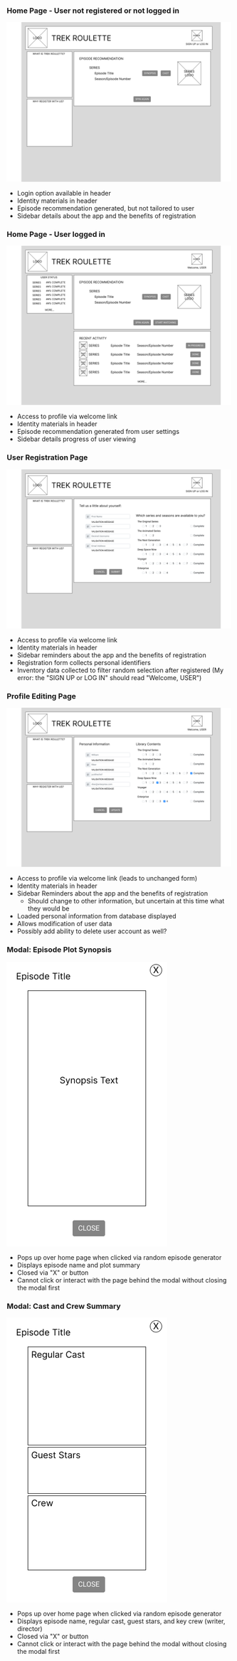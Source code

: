 ### Home Page - User not registered or not logged in
![home page for general users](HomeLoggedOut.png)
* Login option available in header
* Identity materials in header
* Episode recommendation generated, but not tailored to user
* Sidebar details about the app and the benefits of registration

### Home Page - User logged in
![home page for registered users](HomeLoggedIn.png)
* Access to profile via welcome link
* Identity materials in header
* Episode recommendation generated from user settings
* Sidebar details progress of user viewing

### User Registration Page
![user registration page](UserRegister.png)
* Access to profile via welcome link
* Identity materials in header
* Sidebar reminders about the app and the benefits of registration
* Registration form collects personal identifiers
* Inventory data collected to filter random selection after registered
  (My error: the "SIGN UP or LOG IN" should read "Welcome, USER")

### Profile Editing Page
![user profile editing page](ProfileEdit.png)
* Access to profile via welcome link (leads to unchanged form)
* Identity materials in header
* Sidebar Reminders about the app and the benefits of registration
  * Should change to other information, but uncertain at this time what they would be
* Loaded personal information from database displayed
* Allows modification of user data
* Possibly add ability to delete user account as well?

### Modal: Episode Plot Synopsis
![episode synopsis information modal popup](SynopsisModal.png)
* Pops up over home page when clicked via random episode generator
* Displays episode name and plot summary
* Closed via "X" or button
* Cannot click or interact with the page behind the modal without closing the modal first

### Modal: Cast and Crew Summary
![episode cast and crew information modal popup](CastModal.png)
* Pops up over home page when clicked via random episode generator
* Displays episode name, regular cast, guest stars, and key crew (writer, director)
* Closed via "X" or button
* Cannot click or interact with the page behind the modal without closing the modal first

